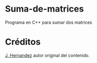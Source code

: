 # Suma-de-matrices
Programa en  C++ para sumar dos matrices

 # Créditos
  [J. Hernandez](https://github.com/Jorge-E-HH) autor original del contenido.
